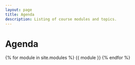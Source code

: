 ```yaml
---
layout: page
title: Agenda
description: Listing of course modules and topics.
---
```


# Agenda

{% for module in site.modules %}
{{ module }}
{% endfor %}
